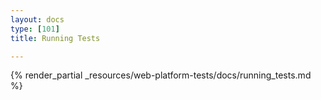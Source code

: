 ```yaml
---
layout: docs
type: [101]
title: Running Tests

---
```


{% render_partial _resources/web-platform-tests/docs/running_tests.md %}
